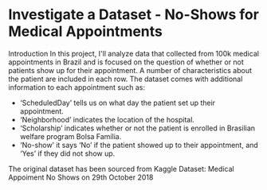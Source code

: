 # Investigate a Dataset - No-Shows for Medical Appointments


Introduction
In this project, I'll analyze data that collected from 100k medical appointments in Brazil and is focused on the question of whether or not patients show up for their appointment. A number of characteristics about the patient are included in each row. The dataset comes with additional information to each appointment such as:

- ‘ScheduledDay’ tells us on what day the patient set up their appointment.
- ‘Neighborhood’ indicates the location of the hospital.
- ‘Scholarship’ indicates whether or not the patient is enrolled in Brasilian welfare program Bolsa Família.
- ‘No-show’ it says ‘No’ if the patient showed up to their appointment, and ‘Yes’ if they did not show up.

The original dataset has been sourced from Kaggle Dataset: Medical Appoiment No Shows on 29th October 2018
